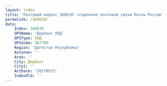 ```yaml
---
layout: index
title: 'Почтовый индекс 368630: отделение почтовой связи Почты России'
permalink: /368630/
data:
    Index: 368630
    OPSName: 'Дербент УКД'
    OPSType: УКД
    OPSSubm: 367700
    Region: 'Дагестан Республика'
    Autonom: ''
    Area: ''
    City: Дербент
    City1: ''
    ActDate: '20170523'
    IndexOld: ''
---
```

